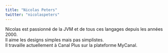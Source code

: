 ```yaml
---
title: "Nicolas Peters"
twitter: "nicolaspeters"
---
```


Nicolas est passionné de la JVM et de tous ces langages depuis les
années 2000.  
Il aime les designs simples mais pas simplistes.  
Il travaille actuellement à Canal Plus sur la plateforme MyCanal.
